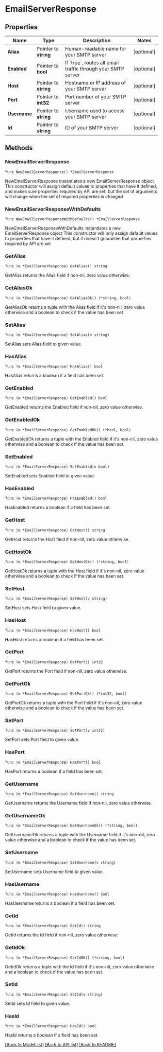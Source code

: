 # EmailServerResponse

## Properties

Name | Type | Description | Notes
------------ | ------------- | ------------- | -------------
**Alias** | Pointer to **string** | Human-readable name for your SMTP server | [optional] 
**Enabled** | Pointer to **bool** | If &#x60;true&#x60;, routes all email traffic through your SMTP server | [optional] 
**Host** | Pointer to **string** | Hostname or IP address of your SMTP server | [optional] 
**Port** | Pointer to **int32** | Port number of your SMTP server | [optional] 
**Username** | Pointer to **string** | Username used to access your SMTP server | [optional] 
**Id** | Pointer to **string** | ID of your SMTP server | [optional] 

## Methods

### NewEmailServerResponse

`func NewEmailServerResponse() *EmailServerResponse`

NewEmailServerResponse instantiates a new EmailServerResponse object
This constructor will assign default values to properties that have it defined,
and makes sure properties required by API are set, but the set of arguments
will change when the set of required properties is changed

### NewEmailServerResponseWithDefaults

`func NewEmailServerResponseWithDefaults() *EmailServerResponse`

NewEmailServerResponseWithDefaults instantiates a new EmailServerResponse object
This constructor will only assign default values to properties that have it defined,
but it doesn't guarantee that properties required by API are set

### GetAlias

`func (o *EmailServerResponse) GetAlias() string`

GetAlias returns the Alias field if non-nil, zero value otherwise.

### GetAliasOk

`func (o *EmailServerResponse) GetAliasOk() (*string, bool)`

GetAliasOk returns a tuple with the Alias field if it's non-nil, zero value otherwise
and a boolean to check if the value has been set.

### SetAlias

`func (o *EmailServerResponse) SetAlias(v string)`

SetAlias sets Alias field to given value.

### HasAlias

`func (o *EmailServerResponse) HasAlias() bool`

HasAlias returns a boolean if a field has been set.

### GetEnabled

`func (o *EmailServerResponse) GetEnabled() bool`

GetEnabled returns the Enabled field if non-nil, zero value otherwise.

### GetEnabledOk

`func (o *EmailServerResponse) GetEnabledOk() (*bool, bool)`

GetEnabledOk returns a tuple with the Enabled field if it's non-nil, zero value otherwise
and a boolean to check if the value has been set.

### SetEnabled

`func (o *EmailServerResponse) SetEnabled(v bool)`

SetEnabled sets Enabled field to given value.

### HasEnabled

`func (o *EmailServerResponse) HasEnabled() bool`

HasEnabled returns a boolean if a field has been set.

### GetHost

`func (o *EmailServerResponse) GetHost() string`

GetHost returns the Host field if non-nil, zero value otherwise.

### GetHostOk

`func (o *EmailServerResponse) GetHostOk() (*string, bool)`

GetHostOk returns a tuple with the Host field if it's non-nil, zero value otherwise
and a boolean to check if the value has been set.

### SetHost

`func (o *EmailServerResponse) SetHost(v string)`

SetHost sets Host field to given value.

### HasHost

`func (o *EmailServerResponse) HasHost() bool`

HasHost returns a boolean if a field has been set.

### GetPort

`func (o *EmailServerResponse) GetPort() int32`

GetPort returns the Port field if non-nil, zero value otherwise.

### GetPortOk

`func (o *EmailServerResponse) GetPortOk() (*int32, bool)`

GetPortOk returns a tuple with the Port field if it's non-nil, zero value otherwise
and a boolean to check if the value has been set.

### SetPort

`func (o *EmailServerResponse) SetPort(v int32)`

SetPort sets Port field to given value.

### HasPort

`func (o *EmailServerResponse) HasPort() bool`

HasPort returns a boolean if a field has been set.

### GetUsername

`func (o *EmailServerResponse) GetUsername() string`

GetUsername returns the Username field if non-nil, zero value otherwise.

### GetUsernameOk

`func (o *EmailServerResponse) GetUsernameOk() (*string, bool)`

GetUsernameOk returns a tuple with the Username field if it's non-nil, zero value otherwise
and a boolean to check if the value has been set.

### SetUsername

`func (o *EmailServerResponse) SetUsername(v string)`

SetUsername sets Username field to given value.

### HasUsername

`func (o *EmailServerResponse) HasUsername() bool`

HasUsername returns a boolean if a field has been set.

### GetId

`func (o *EmailServerResponse) GetId() string`

GetId returns the Id field if non-nil, zero value otherwise.

### GetIdOk

`func (o *EmailServerResponse) GetIdOk() (*string, bool)`

GetIdOk returns a tuple with the Id field if it's non-nil, zero value otherwise
and a boolean to check if the value has been set.

### SetId

`func (o *EmailServerResponse) SetId(v string)`

SetId sets Id field to given value.

### HasId

`func (o *EmailServerResponse) HasId() bool`

HasId returns a boolean if a field has been set.


[[Back to Model list]](../README.md#documentation-for-models) [[Back to API list]](../README.md#documentation-for-api-endpoints) [[Back to README]](../README.md)


